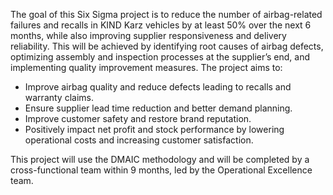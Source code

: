 The goal of this Six Sigma project is to reduce the number of airbag-related failures and recalls in KIND Karz vehicles by at least 50% over the next 6 months, while also improving supplier responsiveness and delivery reliability. This will be achieved by identifying root causes of airbag defects, optimizing assembly and inspection processes at the supplier’s end, and implementing quality improvement measures.
The project aims to:
- Improve airbag quality and reduce defects leading to recalls and warranty claims.
- Ensure supplier lead time reduction and better demand planning.
- Improve customer safety and restore brand reputation.
- Positively impact net profit and stock performance by lowering operational costs and increasing customer satisfaction.

This project will use the DMAIC methodology and will be completed by a cross-functional team within 9 months, led by the Operational Excellence team.
